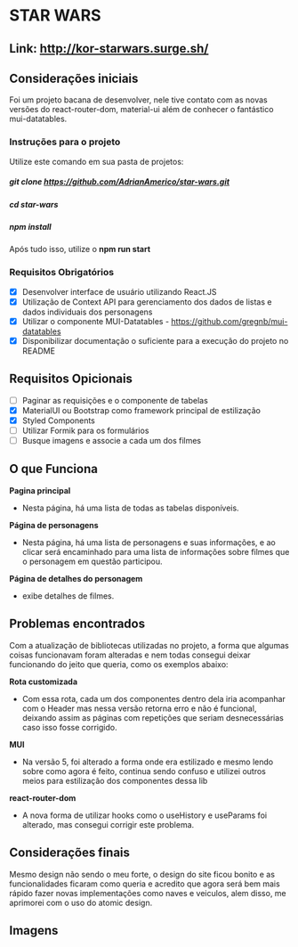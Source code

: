 # STAR WARS

## Link: http://kor-starwars.surge.sh/

## Considerações iniciais

Foi um projeto bacana de desenvolver, nele tive contato com as novas versões do react-router-dom, material-ui além de conhecer o fantástico mui-datatables.

### Instruções para o projeto

Utilize este comando em sua pasta de projetos: 

##### git clone https://github.com/AdrianAmerico/star-wars.git

##### cd star-wars

##### npm install

Após tudo isso, utilize o **npm run start**

### Requisitos Obrigatórios

- [x] Desenvolver interface de usuário utilizando React.JS
- [x] Utilização de Context API para gerenciamento dos dados de listas e dados individuais dos
personagens
- [x] Utilizar o componente MUI-Datatables - https://github.com/gregnb/mui-datatables
- [x] Disponibilizar documentação o suficiente para a execução do projeto no README

## Requisitos Opicionais

- [ ] Paginar as requisições e o componente de tabelas
- [x] MaterialUI ou Bootstrap como framework principal de estilização
- [x] Styled Components
- [ ] Utilizar Formik para os formulários
- [ ] Busque imagens e associe a cada um dos filmes

## O que Funciona

**Pagina principal**
- Nesta página, há uma lista de todas as tabelas disponíveis.

**Página de personagens**
- Nesta página, há uma lista de personagens e suas informações, e ao clicar será encaminhado para uma lista de informações sobre filmes que o personagem em questão participou.

**Página de detalhes do personagem**
- exibe detalhes de filmes.

## Problemas encontrados

Com a atualização de bibliotecas utilizadas no projeto, a forma que algumas coisas funcionavam foram alteradas e nem todas consegui deixar funcionando do jeito que queria, como os exemplos abaixo:

**Rota customizada**
- Com essa rota, cada um dos componentes dentro dela iria acompanhar com o Header mas nessa versão retorna erro e não é funcional, deixando assim as páginas com repetições que seriam desnecessárias caso isso fosse corrigido.

**MUI**
- Na versão 5, foi alterado a forma onde era estilizado e mesmo lendo sobre como agora é feito, continua sendo confuso e utilizei outros meios para estilização dos componentes dessa lib

**react-router-dom**
- A nova forma de utilizar hooks como o useHistory e useParams foi alterado, mas consegui corrigir este problema.

## Considerações finais 

Mesmo design não sendo o meu forte, o design do site ficou bonito e as funcionalidades ficaram como queria e acredito que agora será bem mais rápido fazer novas implementações como naves e veiculos, alem disso, me aprimorei com o uso do atomic design.

## Imagens

